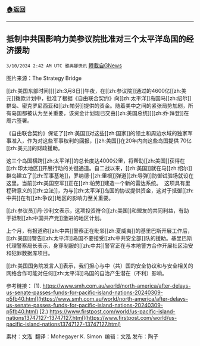 ###  [:house:返回](README.md)
---


## 抵制中共国影响力美参议院批准对三个太平洋岛国的经济援助 
`3/10/2024 2:42 AM UTC 雅典娜快讯` [轉載自GNews](https://gnews.org/articles/2380822)

图片来源：The Strategy Bridge    

[[zh:美国东部时间]][[zh:3月8日]]午夜，在[[zh:参议院]]通过的4600亿[[zh:美元]]拨款计划中，批准了根据《自由联合契约》向[[zh:太平洋]]岛国马[[zh:绍尔]]群岛、密克罗尼西亚和[[zh:帕劳]]提供的资金。随着美中之间的紧张局势加剧，所有岛国都被认为至关重要，该资金计划现已交由[[zh:美国总统]][[zh:乔·拜登]]在周六签署。

《自由联合契约》保证了[[zh:美国]]对这些[[zh:国家]]的领土和周边水域的独家军事准入，作为对这些军事权利的回报，[[zh:美国]]在20年内向这些岛国提供 70亿[[zh:美元]]的财政援助。

这三个岛国横跨[[zh:太平洋]]的总长度达4000公里，将帮助[[zh:美国]]获得在[[zh:印太地区]]开展行动的关键通道。自二战以来，[[zh:美国]]就在马[[zh:绍尔]]群岛建立了[[zh:军事基地]]，罗纳德·[[zh:里根]]弹道[[zh:导弹]]防御试验场就设在这里。当前[[zh:美国空军]]正在[[zh:帕劳]]建造一个新的雷达系统。 
这项具有里程碑意义的[[zh:立法]]，为与[[zh:太平洋]]岛国的协议提供资金，这对于抵御[[zh:中共]]在有[[zh:争议]]地区的影响力至关重要。

[[zh:参议员]]丹·沙利文表示，这项投资符合[[zh:美国]]和盟友的共同利益，有助于抵制[[zh:中国共产党]]激进的地区计划。
 
上个月，有报道称[[zh:中共]]警察正在毗邻[[zh:夏威夷]]的基里巴斯开展工作后，[[zh:美国]]警告[[zh:太平洋]]岛国不要接受[[zh:中共安全部]]队的援助。基里巴斯代理警察局长表示，身穿制服的[[zh:中共]]警官正在与本地警方合作开展社区治安和犯罪数据库项目。

[[zh:美国国务院发言人]]表示，我们担心与中（共）国的安全协议和与安全相关的网络合作可能对任何[[zh:太平洋]]岛国的自治产生潜在（不利）影响。

参考链接：
[1). https://www.smh.com.au/world/north-america/after-delays-us-senate-passes-funds-for-pacific-island-nations-20240309-p5fb40.html](https://www.smh.com.au/world/north-america/after-delays-us-senate-passes-funds-for-pacific-island-nations-20240309-p5fb40.html)
[2.) https://www.firstpost.com/world/us-pacific-island-nations13747127-13747127.html](https://www.firstpost.com/world/us-pacific-island-nations13747127-13747127.html)   
  
        
素材：文泓   翻译：Mohegayer K. Simon   编辑：文泓  发布：陶子    
